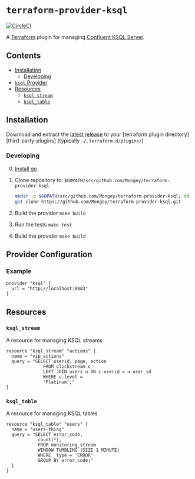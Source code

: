 # `terraform-provider-ksql`
[![CircleCI](https://circleci.com/gh/Mongey/terraform-provider-ksql.svg?style=svg&circle-token=320e9b975067221dd59cc169e83b8faf53ea5062)](https://circleci.com/gh/Mongey/terraform-provider-ksql)

A [Terraform][1] plugin for managing [Confluent KSQL Server][2].

## Contents

* [Installation](#installation)
  * [Developing](#developing)
* [`ksql` Provider](#provider-configuration)
* [Resources](#resources)
  * [`ksql_stream`](#ksql_stream)
  * [`ksql_table`](#ksql_table)

## Installation

Download and extract the [latest
release](https://github.com/Mongey/terraform-provider-ksql/releases/latest) to
your [terraform plugin directory][third-party-plugins] (typically `~/.terraform.d/plugins/`)

### Developing

0. [Install go][install-go]
0. Clone repository to: `$GOPATH/src/github.com/Mongey/terraform-provider-ksql`
    ``` bash
    mkdir -p $GOPATH/src/github.com/Mongey/terraform-provider-ksql; cd $GOPATH/src/github.com/Mongey/
    git clone https://github.com/Mongey/terraform-provider-ksql.git
    ```
0. Build the provider `make build`
0. Run the tests `make test`

0. Build the provider `make build`

## Provider Configuration

### Example

```hcl
provider "ksql" {
  url = "http://localhost:8083"
}
```

## Resources
### `ksql_stream`

A resource for managing KSQL streams
```hcl
resource "ksql_stream" "actions" {
  name = "vip_actions"
  query = "SELECT userid, page, action
              FROM clickstream c
              LEFT JOIN users u ON c.userid = u.user_id
              WHERE u.level =
              'Platinum';"
}
```

### `ksql_table`

A resource for managing KSQL tables
```hcl
resource "ksql_table" "users" {
  name = "users-thing"
  query = "SELECT error_code,
            count(*),
            FROM monitoring_stream
            WINDOW TUMBLING (SIZE 1 MINUTE)
            WHERE  type = 'ERROR'
            GROUP BY error_code;"
  }
}
```


[install-go]: https://golang.org/doc/install#install
[1]: https://www.terraform.io
[2]: https://www.confluent.io/product/ksql/
